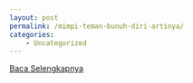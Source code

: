 ```yaml
---
layout: post
permalink: /mimpi-teman-bunuh-diri-artinya/
categories:
    - Uncategorized
---
```


[Baca Selengkapnya](/09)